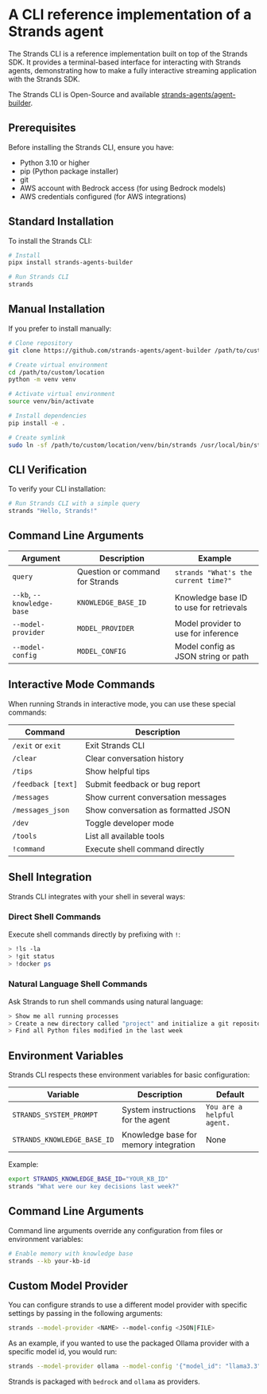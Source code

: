 # A CLI reference implementation of a Strands agent

The Strands CLI is a reference implementation built on top of the Strands SDK. It provides a terminal-based interface for interacting with Strands agents, demonstrating how to make a fully interactive streaming application with the Strands SDK. 

The Strands CLI is Open-Source and available [strands-agents/agent-builder](https://github.com/strands-agents/agent-builder#custom-model-provider).

## Prerequisites

Before installing the Strands CLI, ensure you have:

- Python 3.10 or higher
- pip (Python package installer)
- git
- AWS account with Bedrock access (for using Bedrock models)
- AWS credentials configured (for AWS integrations)

## Standard Installation

To install the Strands CLI:

```bash
# Install
pipx install strands-agents-builder

# Run Strands CLI
strands
```

## Manual Installation

If you prefer to install manually:

```bash
# Clone repository
git clone https://github.com/strands-agents/agent-builder /path/to/custom/location

# Create virtual environment
cd /path/to/custom/location
python -m venv venv

# Activate virtual environment
source venv/bin/activate

# Install dependencies
pip install -e .

# Create symlink
sudo ln -sf /path/to/custom/location/venv/bin/strands /usr/local/bin/strands
```

## CLI Verification

To verify your CLI installation:

```bash
# Run Strands CLI with a simple query
strands "Hello, Strands!"
```

## Command Line Arguments

| Argument | Description | Example |
|----------|-------------|---------|
| `query` | Question or command for Strands | `strands "What's the current time?"` |
| `--kb`, `--knowledge-base` | `KNOWLEDGE_BASE_ID` | Knowledge base ID to use for retrievals |
| `--model-provider` | `MODEL_PROVIDER` | Model provider to use for inference |
| `--model-config` | `MODEL_CONFIG` | Model config as JSON string or path |

## Interactive Mode Commands

When running Strands in interactive mode, you can use these special commands:

| Command | Description |
|---------|-------------|
| `/exit` or `exit` | Exit Strands CLI |
| `/clear` | Clear conversation history |
| `/tips` | Show helpful tips |
| `/feedback [text]` | Submit feedback or bug report |
| `/messages` | Show current conversation messages |
| `/messages_json` | Show conversation as formatted JSON |
| `/dev` | Toggle developer mode |
| `/tools` | List all available tools |
| `!command` | Execute shell command directly |

## Shell Integration

Strands CLI integrates with your shell in several ways:

### Direct Shell Commands

Execute shell commands directly by prefixing with `!`:

```bash
> !ls -la
> !git status
> !docker ps
```

### Natural Language Shell Commands

Ask Strands to run shell commands using natural language:

```bash
> Show me all running processes
> Create a new directory called "project" and initialize a git repository there
> Find all Python files modified in the last week
```

## Environment Variables

Strands CLI respects these environment variables for basic configuration:

| Variable | Description | Default |
|----------|-------------|---------|
| `STRANDS_SYSTEM_PROMPT` | System instructions for the agent | `You are a helpful agent.` |
| `STRANDS_KNOWLEDGE_BASE_ID` | Knowledge base for memory integration | None |

Example:

```bash
export STRANDS_KNOWLEDGE_BASE_ID="YOUR_KB_ID"
strands "What were our key decisions last week?"
```
## Command Line Arguments

Command line arguments override any configuration from files or environment variables:

```bash
# Enable memory with knowledge base
strands --kb your-kb-id
```

## Custom Model Provider

You can configure strands to use a different model provider with specific settings by passing in the following arguments:

```bash
strands --model-provider <NAME> --model-config <JSON|FILE>
```

As an example, if you wanted to use the packaged Ollama provider with a specific model id, you would run:

```bash
strands --model-provider ollama --model-config '{"model_id": "llama3.3"}'
```

Strands is packaged with `bedrock` and `ollama` as providers.